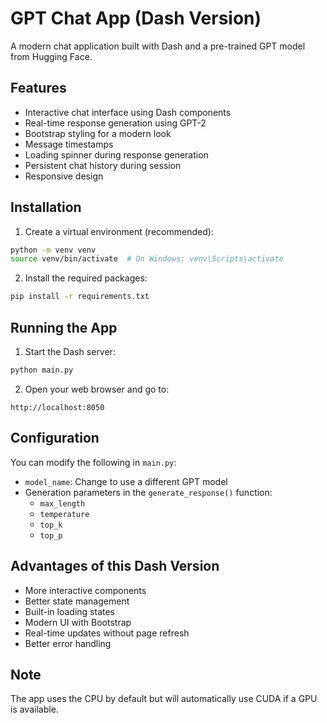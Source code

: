 # GPT Chat App (Dash Version)

A modern chat application built with Dash and a pre-trained GPT model from Hugging Face.

## Features
- Interactive chat interface using Dash components
- Real-time response generation using GPT-2
- Bootstrap styling for a modern look
- Message timestamps
- Loading spinner during response generation
- Persistent chat history during session
- Responsive design

## Installation

1. Create a virtual environment (recommended):
```bash
python -m venv venv
source venv/bin/activate  # On Windows: venv\Scripts\activate
```

2. Install the required packages:
```bash
pip install -r requirements.txt
```

## Running the App

1. Start the Dash server:
```bash
python main.py
```

2. Open your web browser and go to:
```
http://localhost:8050
```

## Configuration

You can modify the following in `main.py`:
- `model_name`: Change to use a different GPT model
- Generation parameters in the `generate_response()` function:
  - `max_length`
  - `temperature`
  - `top_k`
  - `top_p`

## Advantages of this Dash Version
- More interactive components
- Better state management
- Built-in loading states
- Modern UI with Bootstrap
- Real-time updates without page refresh
- Better error handling

## Note
The app uses the CPU by default but will automatically use CUDA if a GPU is available.
